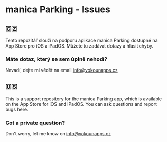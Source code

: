 # manica Parking - Issues

## 🇨🇿

Tento repozitář slouží na podporu aplikace manica Parking dostupné na App Store pro iOS a iPadOS. Můžete tu zadávat dotazy a hlásit chyby.

### Máte dotaz, který se sem úplně nehodí?

Nevadí, dejte mi vědět na email [info@vokounapps.cz](mailto:info@vokounapps.cz)

## 🇺🇸

This is a support repository for the manica Parking app, which is available on the App Store for iOS and iPadOS. You can ask questions and report bugs here.

### Got a private question?

Don't worry, let me know on [info@vokounapps.cz](mailto:info@vokounapps.cz)

